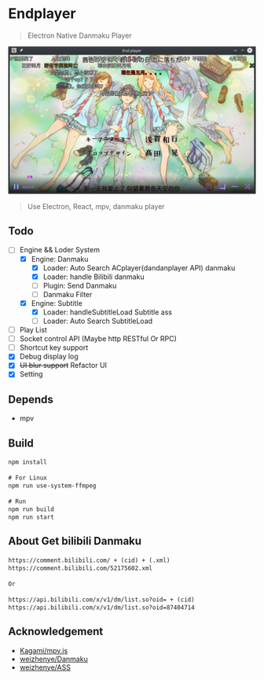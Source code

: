 Endplayer
=====

> Electron Native Danmaku Player

![Endplayer](https://raw.githubusercontent.com/a-wing/endplayer/gh-pages/screenshot/endplayer.png)

> Use Electron, React, mpv, danmaku player

## Todo
- [ ] Engine && Loder System
  - [x] Engine: Danmaku
    - [x] Loader: Auto Search ACplayer(dandanplayer API) danmaku
    - [x] Loader: handle Bilibili danmaku
    - [ ] Plugin: Send Danmaku
    - [ ] Danmaku Filter
  - [x] Engine: Subtitle
    - [x] Loader: handleSubtitleLoad Subtitle ass
    - [ ] Loader: Auto Search SubtitleLoad
- [ ] Play List
- [ ] Socket control API (Maybe http RESTful Or RPC)
- [ ] Shortcut key support
- [x] Debug display log
- [x] ~~UI blur support~~ Refactor UI
- [x] Setting

## Depends
- mpv

## Build
```
npm install

# For Linux
npm run use-system-ffmpeg

# Run
npm run build
npm run start
```

## About Get bilibili Danmaku

```
https://comment.bilibili.com/ + (cid) + (.xml)
https://comment.bilibili.com/52175602.xml

Or

https://api.bilibili.com/x/v1/dm/list.so?oid= + (cid)
https://api.bilibili.com/x/v1/dm/list.so?oid=87404714
```

## Acknowledgement
- [Kagami/mpv.js](https://github.com/Kagami/mpv.js)
- [weizhenye/Danmaku](https://github.com/weizhenye/Danmaku)
- [weizhenye/ASS](https://github.com/weizhenye/ASS)

